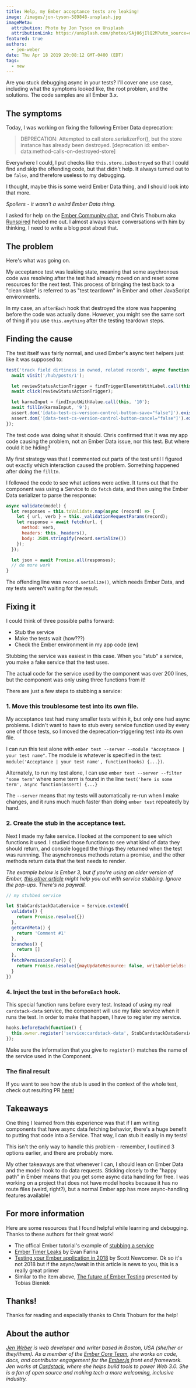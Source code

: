 ```yaml
---
title: Help, my Ember acceptance tests are leaking!
image: /images/jon-tyson-589848-unsplash.jpg
imageMeta:
  attribution: Photo by Jon Tyson on Unsplash
  attributionLink: https://unsplash.com/photos/SAj06jIlQ2M?utm_source=unsplash&utm_medium=referral&utm_content=creditCopyText
featured: true
authors: 
  - jen-weber
date: Thu Apr 18 2019 20:08:12 GMT-0400 (EDT)
tags:
  - new
---
```


Are you stuck debugging async in your tests?
I'll cover one use case, including what the symptoms looked like, the root problem, and the solutions.
The code samples are all Ember 3.x.

## The symptoms

Today, I was working on fixing the following Ember Data deprecation:

> DEPRECATION: Attempted to call store.serializerFor(), but the store instance has already been destroyed. [deprecation id: ember-data:method-calls-on-destroyed-store]

Everywhere I could, I put checks like `this.store.isDestroyed` so that I could find and skip the offending code, but that didn't help. It always turned out to be `false`, and therefore useless to my debugging.

I thought, maybe this is some weird Ember Data thing, and I should look into that more.

_Spoilers - it wasn't a weird Ember Data thing._

I asked for help on the [Ember Community chat](https://emberjs.com/community/), and Chris Thoburn aka [Runspired](https://twitter.com/Runspired) helped me out.
I almost always leave conversations with him by thinking, I need to write a blog post about that.

## The problem

Here's what was going on. 

My acceptance test was leaking state, meaning that some asychronous code was resolving after the test had already moved on and reset some resources for the next test.
This process of bringing the test back to a "clean slate" is referred to as "test teardown" in Ember and other JavaScript environments.

In my case, an `afterEach` hook that destroyed the store was happening before the code was actually done.
However, you might see the same sort of thing if you use `this.anything` after the testing teardown steps.

## Finding the cause

The test itself was fairly normal, and used Ember's async test helpers just like it was supposed to:

```js
test('track field dirtiness in owned, related records', async function(assert) {
  await visit('/hub/posts/1');

  let reviewStatusActionTrigger = findTriggerElementWithLabel.call(this, /Comment #1: Karma/);
  await click(reviewStatusActionTrigger);

  let karmaInput = findInputWithValue.call(this, '10');
  await fillIn(karmaInput, '9');
  assert.dom('[data-test-cs-version-control-button-save="false"]').exists('Save button is enabled');
  assert.dom('[data-test-cs-version-control-button-cancel="false"]').exists('Cancel button is enabled');
});

```

The test code was doing what it should. Chris confirmed that it was my app code causing the problem, not an Ember Data issue, nor this test. But where could it be hiding?

My first strategy was that I commented out parts of the test until I figured out exactly which interaction caused the problem. Something happened after doing the `fillIn`.

I followed the code to see what actions were active.
It turns out that the component was using a Service to do `fetch` data, and then using the Ember Data serializer to parse the response:

```js
async validate(model) {
  let responses = this.toValidate.map(async (record) => {
    let { url, verb } = this._validationRequestParams(record);
    let response = await fetch(url, {
      method: verb,
      headers: this._headers(),
      body: JSON.stringify(record.serialize())
    });
  });

  let json = await Promise.all(responses);
  // do more work
}
```

The offending line was `record.serialize()`, which needs Ember Data, and my tests weren't waiting for the result.

## Fixing it

I could think of three possible paths forward:

- Stub the service
- Make the tests wait (how???)
- Check the Ember environment in my app code (ew)

Stubbing the service was easiest in this case.
When you "stub" a service, you make a fake service that the test uses.

The actual code for the service used by the component was over 200 lines, but the component was only using three functions from it!

There are just a few steps to stubbing a service:

### 1. Move this troublesome test into its own file.

My acceptance test had many smaller tests within it, but only one had async problems. I didn't want to have to stub every service function used by every one of those tests, so I moved the deprecation-triggering test into its own file.

I can run this test alone with `ember test --server --module "Acceptance | your test name"`. The module is whatever is specified in the test: `module('Acceptance | your test name', function(hooks) {...})`. 

Alternately, to run my test alone, I can use `ember test --server --filter "some term"` where some term is found in the line `test('here is some term', async function(assert) {...}`

The `--server` means that my tests will automatically re-run when I make changes, and it runs much much faster than doing `ember test` repeatedly by hand.

### 2. Create the stub in the acceptance test. 

Next I made my fake service.
I looked at the component to see which functions it used.
I studied those functions to see what kind of data they should return, and console logged the things they returned when the test was runnning.
The asynchronous methods return a promise, and the other methods return data that the test needs to render.

_The example below is Ember 3, but if you're using an older version of Ember, [this other article](https://medium.com/ember-ish/how-to-use-a-service-from-an-acceptance-test-in-ember-js-6781fee2411b) might help you out with service stubbing. Ignore the pop-ups. There's no paywall._

```js
// my stubbed service

let StubCardstackDataService = Service.extend({
  validate() {
    return Promise.resolve({})
  },
  getCardMeta() {
    return 'Comment #1'
  },
  branches() {
    return []
  },
  fetchPermissionsFor() {
    return Promise.resolve({mayUpdateResource: false, writableFields: ['karmaValue', 'karmaType']})
  }
})
```

### 4. Inject the test in the `beforeEach` hook.

This special function runs before every test. Instead of using my real `cardstack-data` service, the component will use my fake service when it runs the test. In order to make that happen, I have to register my service.

```js
hooks.beforeEach(function() {
  this.owner.register('service:cardstack-data', StubCardstackDataService);
});
```
Make sure the information that you give to `register()` matches the name of the service used in the Component.

### The final result

If you want to see how the stub is used in the context of the whole test, check out resulting PR [here!](https://github.com/cardstack/cardstack/pull/749/files)

## Takeaways

One thing I learned from this experience was that if I am writing components that have async data fetching behavior, there's a huge benefit to putting that code into a Service. That way, I can stub it easily in my tests!

This isn't the only way to handle this problem - remember, I outlined 3 options earlier, and there are probably more.

My other takeaways are that whenever I can, I should lean on Ember Data and the model hook to do data requests. Sticking closely to the "happy path" in Ember means that you get some async data handling for free. I was working on a project that does not have model hooks because it has no route files (weird, right?), but a normal Ember app has more async-handling features available!

## For more information

Here are some resources that I found helpful while learning and debugging. Thanks to these authors for their great work!

- The offical Ember tutorial's example of [stubbing a service](https://guides.emberjs.com/release/tutorial/service/#toc_integration-testing-the-map-component)
- [Ember Timer Leaks](https://engineering.linkedin.com/blog/2018/01/ember-timer-leaks) by Evan Farina
- [Testing your Ember application in 2018](https://dockyard.com/blog/2018/03/29/testing-your-ember-application-in-2018) by Scott Newcomer. Ok so it's not 2018 but if the async/await in this article is news to you, this is a really great primer
- Similar to the item above, [The future of Ember Testing](https://www.youtube.com/watch?v=8D-O4cSteRk) presented by Tobias Bieniek 

## Thanks!

Thanks for reading and especially thanks to Chris Thoburn for the help!

## About the author

_[Jen Weber](https://twitter.com/jenweber) is web developer and writer based in Boston, USA (she/her or they/them). As a member of the [Ember Core Team](https://emberjs.com/team), she works on code, docs, and contributor engagement for the [Ember.js](https://emberjs.com) front end framework. Jen works at [Cardstack](https://cardstack.com/), where she helps build tools to power Web 3.0. She is a fan of open source and making tech a more welcoming, inclusive industry._
